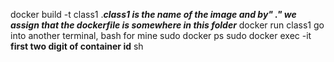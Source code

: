 docker build  -t class1 .***class1 is the name of the image and by" ." we assign that the dockerfile is somewhere in this folder***
docker run class1
go into another terminal, bash for mine
sudo docker ps
sudo docker exec -it **first two digit of container id** sh
